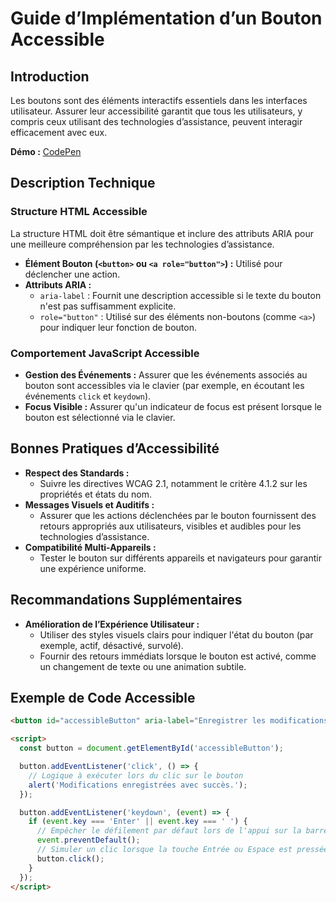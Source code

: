 # Guide d’Implémentation d’un Bouton Accessible

## Introduction

Les boutons sont des éléments interactifs essentiels dans les interfaces utilisateur. Assurer leur accessibilité garantit que tous les utilisateurs, y compris ceux utilisant des technologies d’assistance, peuvent interagir efficacement avec eux.

**Démo :** [CodePen](https://codepen.io/numera11y/pen/QwLmoMQ)

## Description Technique

### Structure HTML Accessible

La structure HTML doit être sémantique et inclure des attributs ARIA pour une meilleure compréhension par les technologies d’assistance.

- **Élément Bouton (`<button>` ou `<a role="button">`) :** Utilisé pour déclencher une action.
- **Attributs ARIA :**
  - `aria-label` : Fournit une description accessible si le texte du bouton n'est pas suffisamment explicite.
  - `role="button"` : Utilisé sur des éléments non-boutons (comme `<a>`) pour indiquer leur fonction de bouton.

### Comportement JavaScript Accessible

- **Gestion des Événements :** Assurer que les événements associés au bouton sont accessibles via le clavier (par exemple, en écoutant les événements `click` et `keydown`).
- **Focus Visible :** Assurer qu'un indicateur de focus est présent lorsque le bouton est sélectionné via le clavier.

## Bonnes Pratiques d’Accessibilité

- **Respect des Standards :**
  - Suivre les directives WCAG 2.1, notamment le critère 4.1.2 sur les propriétés et états du nom.
- **Messages Visuels et Auditifs :**
  - Assurer que les actions déclenchées par le bouton fournissent des retours appropriés aux utilisateurs, visibles et audibles pour les technologies d’assistance.
- **Compatibilité Multi-Appareils :**
  - Tester le bouton sur différents appareils et navigateurs pour garantir une expérience uniforme.

## Recommandations Supplémentaires

- **Amélioration de l’Expérience Utilisateur :**
  - Utiliser des styles visuels clairs pour indiquer l'état du bouton (par exemple, actif, désactivé, survolé).
  - Fournir des retours immédiats lorsque le bouton est activé, comme un changement de texte ou une animation subtile.

## Exemple de Code Accessible

```html
<button id="accessibleButton" aria-label="Enregistrer les modifications">Enregistrer</button>

<script>
  const button = document.getElementById('accessibleButton');

  button.addEventListener('click', () => {
    // Logique à exécuter lors du clic sur le bouton
    alert('Modifications enregistrées avec succès.');
  });

  button.addEventListener('keydown', (event) => {
    if (event.key === 'Enter' || event.key === ' ') {
      // Empêcher le défilement par défaut lors de l'appui sur la barre d'espace
      event.preventDefault();
      // Simuler un clic lorsque la touche Entrée ou Espace est pressée
      button.click();
    }
  });
</script>
```
